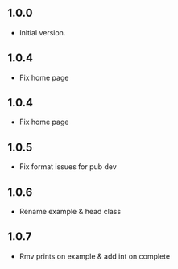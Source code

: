 ## 1.0.0

- Initial version.

## 1.0.4

- Fix home page

## 1.0.4

- Fix home page

## 1.0.5

- Fix format issues for pub dev

## 1.0.6

- Rename example & head class

## 1.0.7

- Rmv prints on example & add int on complete
